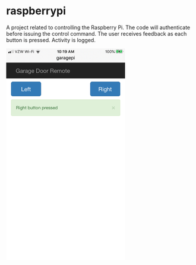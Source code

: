 # raspberrypi
A project related to controlling the Raspberry Pi.
The code will authenticate before issuing the control command.
The user receives feedback as each button is pressed.
Activity is logged.

<img src="webapp/static/snapshot.png" alt="Display Snapshot" width="320">
